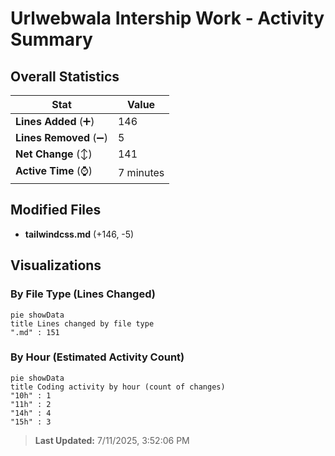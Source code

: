 # Urlwebwala Intership Work - Activity Summary 

## Overall Statistics

| Stat                   | Value                                                             |
| ---------------------- | ----------------------------------------------------------------- |
| **Lines Added** (➕)   | 146                                          |
| **Lines Removed** (➖) | 5                                        |
| **Net Change** (↕)    | 141                |
| **Active Time** (⌚)   | 7 minutes |


## Modified Files
- **tailwindcss.md** (+146, -5)

## Visualizations

### By File Type (Lines Changed)

```mermaid
pie showData
title Lines changed by file type
".md" : 151
```

### By Hour (Estimated Activity Count)

```mermaid
pie showData
title Coding activity by hour (count of changes)
"10h" : 1
"11h" : 2
"14h" : 4
"15h" : 3
```


> **Last Updated:** 7/11/2025, 3:52:06 PM